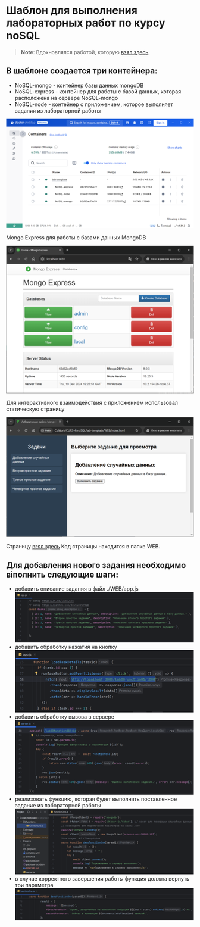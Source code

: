 # Шаблон для выполнения лабораторных работ по курсу noSQL
> **Note**: Вдохновлялся работой, которую [взял здесь](https://github.com/BovkunVS/WEB)
## В шаблоне создается три контейнера:
* NoSQL-mongo - контейнер базы данных mongoDB
* NoSQL-express - контейнер для работы с базой данных, которая расположена на сервере NoSQL-mongo
* NoSQL-node - контейнер с приложением, которое выполняет задания из лабораторной работы

![docker-containers](/images/docker-containers.png)

Mongo Express для работы с базами данных MongoDB

![mongo-express](/images/mongo-express.png)

Для интерактивного взаимодействия с приложением использовал статическую страницу

![web-index](/images/web-index.png)

Страницу [взял здесь](https://github.com/BovkunVS/WEB)
Код страницы находится в папке WEB.

## Для добавления нового задания необходимо віполнить следующие шаги:
* добавить описание задания в файл ./WEB/app.js
  ![app-js-add-item](/images/new-item-01-app-js.png)
* добавить обработку нажатия на кнопку
  ![app-js-add-item](/images/new-item-02-app-js.png)
* добавить обработку вызова в сервере
  ![app-js-add-item](/images/new-item-03-server-js.png)
* реализовать функцию, которая будет выполнять поставленное задание из лабораторной работы
  ![app-js-add-item](/images/new-item-04-function.png)
* в случае корректного завершения работы функция должна вернуть три параметра
  ![app-js-add-item](/images/new-item-05-function-return.png)

